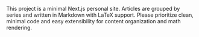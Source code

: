 <!-- Use this file to provide workspace-specific custom instructions to Copilot. For more details, visit https://code.visualstudio.com/docs/copilot/copilot-customization#_use-a-githubcopilotinstructionsmd-file -->

This project is a minimal Next.js personal site. Articles are grouped by series and written in Markdown with LaTeX support. Please prioritize clean, minimal code and easy extensibility for content organization and math rendering.
